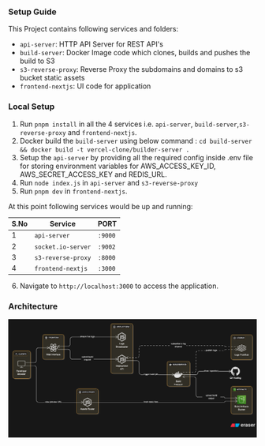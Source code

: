 ### Setup Guide

This Project contains following services and folders:

- `api-server`: HTTP API Server for REST API's
- `build-server`: Docker Image code which clones, builds and pushes the build to S3
- `s3-reverse-proxy`: Reverse Proxy the subdomains and domains to s3 bucket static assets
- `frontend-nextjs`: UI code for application

### Local Setup

1. Run `pnpm install` in all the 4 services i.e. `api-server`, `build-server`,`s3-reverse-proxy` and `frontend-nextjs`.
2. Docker build the `build-server` using below command :
   `cd build-server && docker build -t vercel-clone/builder-server .`
3. Setup the `api-server` by providing all the required config inside .env file for storing environment variables for AWS_ACCESS_KEY_ID, AWS_SECRET_ACCESS_KEY and REDIS_URL.
4. Run `node index.js` in `api-server` and `s3-reverse-proxy`
5. Run `pnpm dev` in `frontend-nextjs`.

At this point following services would be up and running:

| S.No | Service            | PORT    |
| ---- | ------------------ | ------- |
| 1    | `api-server`       | `:9000` |
| 2    | `socket.io-server` | `:9002` |
| 3    | `s3-reverse-proxy` | `:8000` |
| 4    | `frontend-nextjs`  | `:3000` |

6. Navigate to `http://localhost:3000` to access the application.

### Architecture

![Git Deployer App Architecture](https://github.com/utk1801/My-Git-Deployer/blob/main/architecture.png?raw=true)
